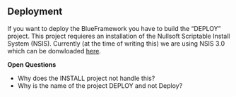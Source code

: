## Deployment

If you want to deploy the BlueFramework you have to build the “DEPLOY” project. This project requieres an installation of the Nullsoft Scriptable Install System (NSIS). Currently (at the time of writing this) we are using NSIS 3.0 which can be donwloaded [here](http://nsis.sourceforge.net/Main_Page).

**Open Questions**

* Why does the INSTALL project not handle this?
* Why is the name of the project DEPLOY and not Deploy?

